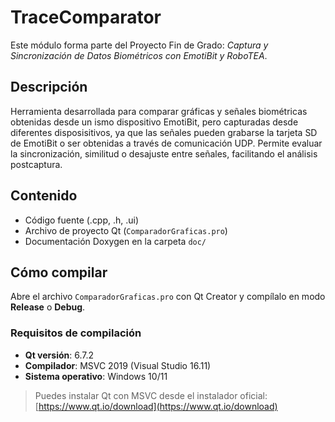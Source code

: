 # TraceComparator


Este módulo forma parte del Proyecto Fin de Grado: *Captura y Sincronización de Datos Biométricos con EmotiBit y RoboTEA*.

## Descripción

Herramienta desarrollada para comparar gráficas y señales biométricas obtenidas desde un ismo dispositivo EmotiBit, pero capturadas desde diferentes disposisitivos, ya que las señales pueden grabarse la tarjeta SD de EmotiBit o ser obtenidas a través de comunicación UDP. Permite evaluar la sincronización, similitud o desajuste entre señales, facilitando el análisis postcaptura.

## Contenido

- Código fuente (.cpp, .h, .ui)
- Archivo de proyecto Qt (`ComparadorGraficas.pro`)
- Documentación Doxygen en la carpeta `doc/`

## Cómo compilar

Abre el archivo `ComparadorGraficas.pro` con Qt Creator y compílalo en modo **Release** o **Debug**.

### Requisitos de compilación

- **Qt versión**: 6.7.2  
- **Compilador**: MSVC 2019 (Visual Studio 16.11)  
- **Sistema operativo**: Windows 10/11

> Puedes instalar Qt con MSVC desde el instalador oficial: [https://www.qt.io/download](https://www.qt.io/download)

